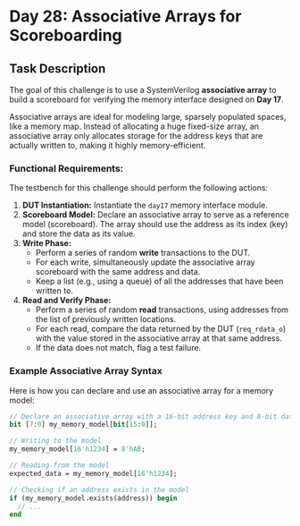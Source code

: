 # Day 28: Associative Arrays for Scoreboarding

## Task Description

The goal of this challenge is to use a SystemVerilog **associative array** to build a scoreboard for verifying the memory interface designed on **Day 17**.

Associative arrays are ideal for modeling large, sparsely populated spaces, like a memory map. Instead of allocating a huge fixed-size array, an associative array only allocates storage for the address keys that are actually written to, making it highly memory-efficient.

### Functional Requirements:

The testbench for this challenge should perform the following actions:

1.  **DUT Instantiation:** Instantiate the `day17` memory interface module.
2.  **Scoreboard Model:** Declare an associative array to serve as a reference model (scoreboard). The array should use the address as its index (key) and store the data as its value.
3.  **Write Phase:**
    * Perform a series of random **write** transactions to the DUT.
    * For each write, simultaneously update the associative array scoreboard with the same address and data.
    * Keep a list (e.g., using a queue) of all the addresses that have been written to.
4.  **Read and Verify Phase:**
    * Perform a series of random **read** transactions, using addresses from the list of previously written locations.
    * For each read, compare the data returned by the DUT (`req_rdata_o`) with the value stored in the associative array at that same address.
    * If the data does not match, flag a test failure.

### Example Associative Array Syntax

Here is how you can declare and use an associative array for a memory model:

```systemverilog
// Declare an associative array with a 16-bit address key and 8-bit data value
bit [7:0] my_memory_model[bit[15:0]];

// Writing to the model
my_memory_model[16'h1234] = 8'hAB;

// Reading from the model
expected_data = my_memory_model[16'h1234];

// Checking if an address exists in the model
if (my_memory_model.exists(address)) begin
  // ...
end
```
